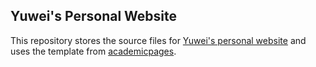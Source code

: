 ## Yuwei's Personal Website

This repository stores the source files for [Yuwei's personal website](https://yuweizhou3.github.io) and uses the template from [academicpages](https://github.com/academicpages/academicpages.github.io).
